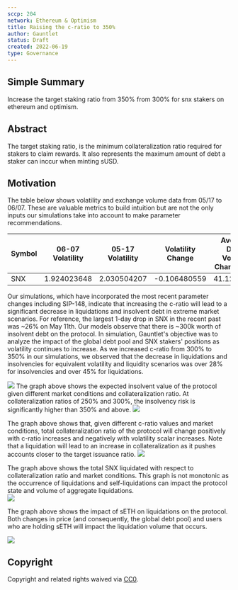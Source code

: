 ```yaml
---
sccp: 204
network: Ethereum & Optimism
title: Raising the c-ratio to 350%
author: Gauntlet
status: Draft
created: 2022-06-19
type: Governance
---
```


## Simple Summary

<!--"If you can't explain it simply, you don't understand it well enough." Provide a simplified and layman-accessible explanation of the SCCP.-->

Increase the target staking ratio from 350% from 300% for snx stakers on ethereum and optimism.

## Abstract

<!--A short (~200 word) description of the variable change proposed.-->

The target staking ratio, is the minimum collateralization ratio required for stakers to claim rewards. It also represents the maximum amount of debt a staker can inccur when minting sUSD.

## Motivation

<!--The motivation is critical for SCCPs that want to update variables within Synthetix. It should clearly explain why the existing variable is not incentive aligned. SCCP submissions without sufficient motivation may be rejected outright.-->

The table below shows volatility and exchange volume data from 05/17 to 06/07. These are valuable metrics to build intuition but are not the only inputs our simulations take into account to make parameter recommendations. 

|Symbol| 06-07 Volatility| 05-17 Volatility| Volatility Change| Average Daily Volume Change (%)  |
| ------ | ---------------- | --------------- | ----------------- | ----------- |
| SNX   | 	  1.924023648      |  2.030504207  | 	-0.106480559   |  41.1206857    |

Our simulations, which have incorporated the most recent parameter changes including SIP-148, indicate that increasing the c-ratio will lead to a significant decrease in liquidations and insolvent debt in extreme market scenarios. For reference, the largest 1-day drop in SNX in the recent past was ~26% on May 11th. Our models observe that there is ~300k worth of insolvent debt on the protocol. In simulation, Gauntlet's objective was to analyze the impact of the global debt pool and SNX stakers' positions as volatility continues to increase. As we increased c-ratio from 300% to 350% in our simulations, we observed that the decrease in liquidations and insolvencies for equivalent volatility and liquidity scenarios was over 28% for insolvencies and over 45% for liquidations.

![](https://i.imgur.com/mZiPhG1.png)
The graph above shows the expected insolvent value of the protocol given different market conditions and collateralization ratio. At collateralization ratios of 250% and 300%, the insolvency risk is significantly higher than 350% and above.
![](https://i.imgur.com/bFDXRP7.png)

The graph above shows that, given different c-ratio values and market conditions, total collateralization ratio of the protocol will change positively with c-ratio increases and negatively with volatility scalar increases. Note that a liquidation will lead to an increase in collateralization as it pushes accounts closer to the target issuance ratio. 
![](https://i.imgur.com/ZRV3XrG.png)

The graph above shows the total SNX liquidated with respect to collateralization ratio and market conditions. This graph is not monotonic as the occurrence of liquidations and self-liquidations can impact the protocol state and volume of aggregate liquidations.  
![](https://i.imgur.com/fvTVRH1.png)

The graph above shows the impact of sETH on liquidations on the protocol. Both changes in price (and consequently, the global debt pool) and users who are holding sETH will impact the liquidation volume that occurs. 

![](https://i.imgur.com/s5a5G9C.png)

## Copyright

Copyright and related rights waived via [CC0](https://creativecommons.org/publicdomain/zero/1.0/).
